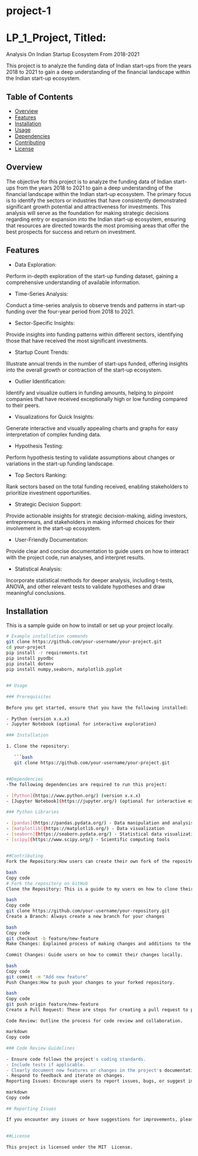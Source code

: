 # project-1
# LP_1_Project, Titled:
Analysis On Indian Startup Ecosystem From 2018-2021
 
This project is to analyze the funding data of Indian start-ups from the years 2018 to 2021 to gain a deep understanding of the financial landscape within the Indian start-up ecosystem.
 
## Table of Contents
 
- [Overview](#overview)
- [Features](#features)
- [Installation](#installation)
- [Usage](#usage)
- [Dependencies](#dependencies)
- [Contributing](#contributing)
- [License](#license)
 
## Overview
 
The objective for this project is to analyze the funding data of Indian start-ups from the years 2018 to 2021 to gain a deep understanding of the financial landscape within the Indian start-up ecosystem. The primary focus is to identify the sectors or industries that have consistently demonstrated significant growth potential and attractiveness for investments. This analysis will serve as the foundation for making strategic decisions regarding entry or expansion into the Indian start-up ecosystem, ensuring that resources are directed towards the most promising areas that offer the best prospects for success and return on investment.
 
## Features
 
- Data Exploration:
 
Perform in-depth exploration of the start-up funding dataset, gaining a comprehensive understanding of available information.
 
- Time-Series Analysis:
 
Conduct a time-series analysis to observe trends and patterns in start-up funding over the four-year period from 2018 to 2021.
 
- Sector-Specific Insights:
 
Provide insights into funding patterns within different sectors, identifying those that have received the most significant investments.
 
 
- Startup Count Trends:
 
Illustrate annual trends in the number of start-ups funded, offering insights into the overall growth or contraction of the start-up ecosystem.
 
- Outlier Identification:
 
Identify and visualize outliers in funding amounts, helping to pinpoint companies that have received exceptionally high or low funding compared to their peers.
 
- Visualizations for Quick Insights:
 
Generate interactive and visually appealing charts and graphs for easy interpretation of complex funding data.
 
- Hypothesis Testing:
 
Perform hypothesis testing to validate assumptions about changes or variations in the start-up funding landscape.
 
- Top Sectors Ranking:
 
Rank sectors based on the total funding received, enabling stakeholders to prioritize investment opportunities.
 
- Strategic Decision Support:
 
Provide actionable insights for strategic decision-making, aiding investors, entrepreneurs, and stakeholders in making informed choices for their involvement in the start-up ecosystem.
 
 
- User-Friendly Documentation:
 
Provide clear and concise documentation to guide users on how to interact with the project code, run analyses, and interpret results.
 
- Statistical Analysis:
 
Incorporate statistical methods for deeper analysis, including t-tests, ANOVA, and other relevant tests to validate hypotheses and draw meaningful conclusions.
 
 
## Installation
 
This is a sample guide on how to install or set up your project locally.
```bash
# Example installation commands
git clone https://github.com/your-username/your-project.git
cd your-project
pip install -r requirements.txt
pip install pyodbc
pip install dotenv
pip install numpy,seaborn, matplotlib.pyplot
 
 
## Usage
 
### Prerequisites
 
Before you get started, ensure that you have the following installed:
 
- Python (version x.x.x)
- Jupyter Notebook (optional for interactive exploration)
 
### Installation
 
1. Clone the repository:
 
   ```bash
   git clone https://github.com/your-username/your-project.git
 
 
##Dependencies
-The following dependencies are required to run this project:
 
- [Python](https://www.python.org/) (version x.x.x)
- [Jupyter Notebook](https://jupyter.org/) (optional for interactive exploration)
 
### Python Libraries
 
- [pandas](https://pandas.pydata.org/) - Data manipulation and analysis
- [matplotlib](https://matplotlib.org/) - Data visualization
- [seaborn](https://seaborn.pydata.org/) - Statistical data visualization
- [scipy](https://www.scipy.org/) - Scientific computing tools
 
 
##Contributing
Fork the Repository:How users can create their own fork of the repository to make changes.
 
bash
Copy code
# Fork the repository on GitHub
Clone the Repository: This is a guide to my users on how to clone their forked repository to their local machine.
 
bash
Copy code
git clone https://github.com/your-username/your-repository.git
Create a Branch: Always create a new branch for your changes
 
bash
Copy code
git checkout -b feature/new-feature
Make Changes: Explained process of making changes and additions to the codebase.
 
Commit Changes: Guide users on how to commit their changes locally.
 
bash
Copy code
git commit -m "Add new feature"
Push Changes:How to push your changes to your forked repository.
 
bash
Copy code
git push origin feature/new-feature
Create a Pull Request: These are steps for creating a pull request to propose changes to the original repository.
 
Code Review: Outline the process for code review and collaboration.
 
markdown
Copy code
 
### Code Review Guidelines
 
- Ensure code follows the project's coding standards.
- Include tests if applicable.
- Clearly document new features or changes in the project's documentation.
- Respond to feedback and iterate on changes.
Reporting Issues: Encourage users to report issues, bugs, or suggest improvements by creating a GitHub issue.
 
markdown
Copy code
 
## Reporting Issues
 
If you encounter any issues or have suggestions for improvements, please open a GitHub issue
 
 
##License
 
This project is licensed under the MIT  License.
 
